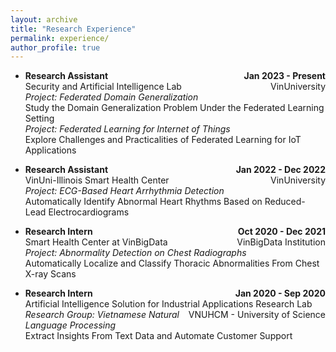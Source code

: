 ```yaml
---
layout: archive
title: "Research Experience"
permalink: experience/
author_profile: true
---
```


* <span style="float: left;">**Research Assistant**</span><span style="float: right;">**Jan 2023 - Present**</span><br />
<span style="float: left;">Security and Artificial Intelligence Lab</span><span style="float: right;">VinUniversity</span><br />
*Project: Federated Domain Generalization*<br />
Study the Domain Generalization Problem Under the Federated Learning Setting<br />
*Project: Federated Learning for Internet of Things*<br />
Explore Challenges and Practicalities of Federated Learning for IoT Applications

* <span style="float: left;">**Research Assistant**</span><span style="float: right;">**Jan 2022 - Dec 2022**</span><br />
<span style="float: left;">VinUni-Illinois Smart Health Center</span><span style="float: right;">VinUniversity</span><br />
*Project: ECG-Based Heart Arrhythmia Detection*<br />
Automatically Identify Abnormal Heart Rhythms Based on Reduced-Lead Electrocardiograms

* <span style="float: left;">**Research Intern**</span><span style="float: right;">**Oct 2020 - Dec 2021**</span><br />
<span style="float: left;">Smart Health Center at VinBigData</span><span style="float: right;">VinBigData Institution</span><br />
*Project: Abnormality Detection on Chest Radiographs*<br />
Automatically Localize and Classify Thoracic Abnormalities From Chest X-ray Scans

* <span style="float: left;">**Research Intern**</span><span style="float: right;">**Jan 2020 - Sep 2020**</span><br />
<span style="float: left;">Artificial Intelligence Solution for Industrial Applications Research Lab</span><span style="float: right;">VNUHCM - University of Science</span><br />
*Research Group: Vietnamese Natural Language Processing*<br />
Extract Insights From Text Data and Automate Customer Support